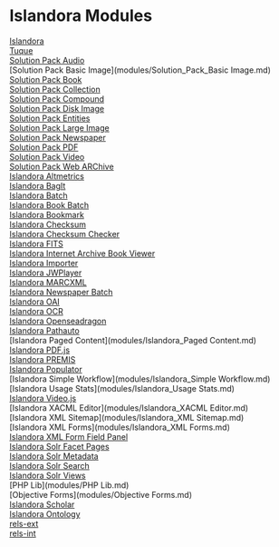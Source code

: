 # Islandora Modules

[Islandora](modules/Islandora.md)<br/>
[Tuque](modules/Tuque.md)<br/>
[Solution Pack Audio](modules/Solution_Pack_Audio.md)<br/>
[Solution Pack Basic Image](modules/Solution_Pack_Basic Image.md)<br/>
[Solution Pack Book](modules/Solution_Pack_Book.md)<br/>
[Solution Pack Collection](modules/Solution_Pack_Collection.md)<br/>
[Solution Pack Compound](modules/Solution_Pack_Compound.md)<br/>
[Solution Pack Disk Image](modules/Solution_Pack_Disk_Image.md)<br/>
[Solution Pack Entities](modules/Solution_Pack_Entities.md)<br/>
[Solution Pack Large Image](modules/Solution_Pack_Large_Image.md)<br/>
[Solution Pack Newspaper](modules/Solution_Pack_Newspaper.md)<br/>
[Solution Pack PDF](modules/Solution_Pack_PDF.md)<br/>
[Solution Pack Video](modules/Solution_Pack_Video.md)<br/>
[Solution Pack Web ARChive](modules/Solution_Pack_Web_ARChive.md)<br/>
[Islandora Altmetrics](modules/Islandora_Altmetrics.md)<br/>
[Islandora BagIt](modules/Islandora_BagIt.md)<br/>
[Islandora Batch](modules/Islandora_Batch.md)<br/>
[Islandora Book Batch](modules/Islandora_Book_Batch.md)<br/>
[Islandora Bookmark](modules/Islandora_Bookmark.md)<br/>
[Islandora Checksum](modules/Islandora_Checksum.md)<br/>
[Islandora Checksum Checker](modules/Islandora_Checksum_Checker.md)<br/>
[Islandora FITS](modules/Islandora_FITS.md)<br/>
[Islandora Internet Archive Book Viewer](modules/Islandora_Internet_Archive_Book_Viewer.md)<br/>
[Islandora Importer](modules/Islandora_Importer.md)<br/>
[Islandora JWPlayer](modules/Islandora_JWPlayer.md)<br/>
[Islandora MARCXML](modules/Islandora_MARCXML.md)<br/>
[Islandora Newspaper Batch](modules/Islandora_Newspaper_Batch.md)<br/>
[Islandora OAI](modules/Islandora_OAI.md)<br/>
[Islandora OCR](modules/Islandora_OCR.md)<br/>
[Islandora Openseadragon](modules/Islandora_Openseadragon.md)<br/>
[Islandora Pathauto](modules/Islandora_Pathauto.md)<br/>
[Islandora Paged Content](modules/Islandora_Paged Content.md)<br/>
[Islandora PDF.js](modules/Islandora_PDF.js.md)<br/>
[Islandora PREMIS](modules/Islandora_PREMIS.md)<br/>
[Islandora Populator](modules/Islandora_Populator.md)<br/>
[Islandora Simple Workflow](modules/Islandora_Simple Workflow.md)<br/>
[Islandora Usage Stats](modules/Islandora_Usage Stats.md)<br/>
[Islandora Video.js](modules/Islandora_Video.js.md)<br/>
[Islandora XACML Editor](modules/Islandora_XACML Editor.md)<br/>
[Islandora XML Sitemap](modules/Islandora_XML Sitemap.md)<br/>
[Islandora XML Forms](modules/Islandora_XML Forms.md)<br/>
[Islandora XML Form Field Panel](modules/Islandora_XML_Form_Field_Panel.md)<br/>
[Islandora Solr Facet Pages](modules/Islandora_Solr_Facet_Pages.md)<br/>
[Islandora Solr Metadata](modules/Islandora_Solr_Metadata.md)<br/>
[Islandora Solr Search](modules/Islandora_Solr_Search.md)<br/>
[Islandora Solr Views](modules/Islandora_Solr_Views.md)<br/>
[PHP Lib](modules/PHP Lib.md)<br/>
[Objective Forms](modules/Objective Forms.md)<br/>
[Islandora Scholar](modules/Islandora_Scholar.md)<br/>
[Islandora Ontology](modules/Islandora_Ontology.md)<br/>
[rels-ext](modules/rels-ext.md)<br/>
[rels-int](modules/rels-int.md)<br/>
